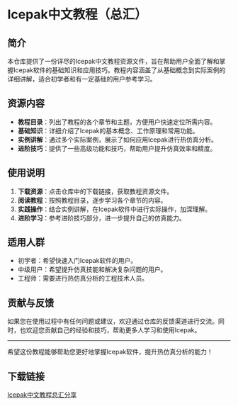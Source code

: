 # Icepak中文教程（总汇）

## 简介

本仓库提供了一份详尽的Icepak中文教程资源文件，旨在帮助用户全面了解和掌握Icepak软件的基础知识和应用技巧。教程内容涵盖了从基础概念到实际案例的详细讲解，适合初学者和有一定基础的用户参考学习。

## 资源内容

- **教程目录**：列出了教程的各个章节和主题，方便用户快速定位所需内容。
- **基础知识**：详细介绍了Icepak的基本概念、工作原理和常用功能。
- **实例讲解**：通过多个实际案例，展示了如何应用Icepak进行热仿真分析。
- **进阶技巧**：提供了一些高级功能和技巧，帮助用户提升仿真效率和精度。

## 使用说明

1. **下载资源**：点击仓库中的下载链接，获取教程资源文件。
2. **阅读教程**：按照教程目录，逐步学习各个章节的内容。
3. **实践操作**：结合实例讲解，在Icepak软件中进行实际操作，加深理解。
4. **进阶学习**：参考进阶技巧部分，进一步提升自己的仿真能力。

## 适用人群

- 初学者：希望快速入门Icepak软件的用户。
- 中级用户：希望提升仿真技能和解决复杂问题的用户。
- 工程师：需要进行热仿真分析的工程技术人员。

## 贡献与反馈

如果您在使用过程中有任何问题或建议，欢迎通过仓库的反馈渠道进行交流。同时，也欢迎您贡献自己的经验和技巧，帮助更多人学习和使用Icepak。

---

希望这份教程能够帮助您更好地掌握Icepak软件，提升热仿真分析的能力！

## 下载链接

[Icepak中文教程总汇分享](https://pan.quark.cn/s/076311ba3900)